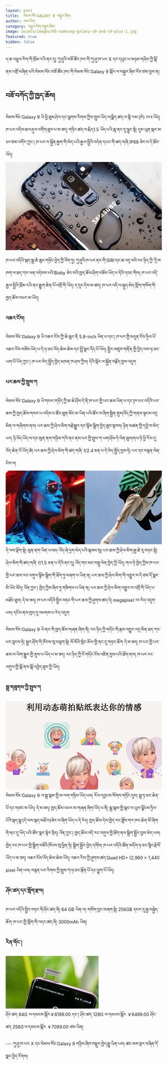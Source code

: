 ```yaml
---
layout: post
title:  སེམས་སོང་GALAXY 9 བསྐྱར་ཞིབ།
author: ལམ་ཡིག
category: འཕྲུལ་རིག་བསྐྱར་ཞིབ།
image: assets/images/05-samsung-galaxy-s9-and-s9-plus-1.jpg
featured: true
hidden: false
---
```


ད་ཆ་འཕྲུལ་རིག་གི་ཁྲོམ་རའི་ནང་དུ། ཀུ་ཤུའི་བཟོ་ཚོང་ཁང་གི་ཀུ་ཤུ་ཁ་པར X དང་དཔུང་པ་མཉམ་གཤིབ་ཀྱི་སྒོ་ནས་འགྲོ་བཞིན་པའི་སེམས་སོང་བཟོ་ཚོང་ཁང་གི་སེམས་སོང་Galaxy 9 སྐོར་ལ་བསྐྱར་ཞིབ་རོབ་ཙམ་བྱས་ན།

## བཟོ་བཀོད་ཀྱི་ཁྱད་ཆོས།
སེམས་སོང་Galaxy 9 ཡི་ཕྱི་ཐུམ་ཤེལ་དང་ལྕགས་རིགས་ཀྱིས་གྲུབ་ཡོད་ལ།ལྗིད་ཚད་ལ་གྷི་རམ་(ཁེ) ༡༦༣་ཡོད།  ཁ་པར་འདིས་ཐལ་རྡུལ་འགོག་ཐུབ་པ་མ་ཟད། གཏིང་ཚད་ལ་རྨིད1.5 ཡོད་པའི་ཆུ་ནང་དུ་ལྷུང་སྟེ། དུས་ཡུན་སྐར་མ་༣༠་ཙམ་འགོར་ཀྱང་། ཁ་པར་ལ་སྐྱོན་རྒྱག་གི་མེད་པའི་རྒྱལ་སྤྱིའི་བདེན་དཔང་གི་ཚད་གཞི IP68 ཟེར་བ་དེ་ཐོབ་ཡོད། 
![galaxys9](/assets/images/unnamed-file-1-768x432.jpeg)

ཁ་པར་འདིའི་སྐད་སྒྲ་ཆེ་ཆུང་གཏོང་བྱེད་ཀྱི་འོག་ཏུ།  ཀུ་ཤུའི་ཁ་པར་ནང་གི་SIRI་དང་ཆ་འདྲ་བའི་རང་ཉིད་ཀྱི་་དྲི་བ་ཁག་ལ་ཐད་ཀར་ལན་འདེབས་པའི་Bixby ཟེར་བའི་ཁྱད་ཆོས་ཤིག་བཟོས་ཡོད་པ་དེའི་དབང་གིས། ཁ་པར་འདི་རྒྱལ་སྤྱིའི་ཁྲོམ་རའི་ནང་རྒྱུག་ཆེན་པོ་འགྲོ་གི་ཡོད། ད་དུང་དེས་མ་ཚད། ཁ་པར་འདི་ལ་སྐུད་མེད་གློག་གསོག་གི་ཁྱད་ཆོས་འཕར་མ་ཡོད།


### འཆར་ངོས།
སེམས་སོང་Galaxy 9  ཡི་འཆར་ངོས་ཀྱི་ཆེ་ཆུང་ནི 5.8-inch ཡིན་པ་དང་། ཁ་པར་གྱི་མདུན་ངོས་ཧྲིལ་པོ་འཆར་ངོས་བཟོས་ཡོད་པ་དེ་ཧ་ཅང་འོད་ཆེམ་ཆེམ་དང་སྤྲོ་སྣང་དོད་པོ་ཡོད། སྤྱིར་མཛུབ་གནོན་གྱི་བྱེད་ལས་ཧ་ཅང་ཡག་པོ་ཡོད་ཀྱང་། ཁ་པར་བེད་སྤྱོད་བྱེད་མཁན་ཁ་ཤས་ཀྱིས། དེའི་སྐོར་ལ་སྐྱོན་བརྗོད་བྱས་འདུག

### པར་ཆས་ཀྱི་སྤུས་ཀ
སེམས་སོང་Galaxy 9 ཡི་གསར་གཏོད་ཀྱི་ཆ་ཆེ་ཤོས་དེ་ནི་ཁ་པར་གྱི་པར་ཆས་ཡིན་པ་དང་།ཁ་པར་འདིའི་པར་ཆས་ཀྱི་ཁྱད་ཆོས་གསར་པ་འདིས་ང་ཚོར་ཐུན་མོང་མ་ཡིན་པའི་ཚོར་བ་ཞིག་སྦྱིན་ནུས།འོད་ཀྱི་གནས་སྟངས་འདྲ་མིན་ལ་གཞིགས་ནས། པར་ཆས་ཀྱི་ཤེལ་མིག་བརྗེ་སྒྱུར་དང་སྙོམ་སྒྲིག་བྱེད་ཐུབ་སྟབས། ཉིན་མཚན་གྱི་དབྱེ་བ་མེད་པར། ཉི་འོད་ཡོད་ས་དང་མུན་ནག་གཉིས་ཀའི་ནང་ནས་པར་གྱི་སྤུས་ཀ་ཡག་ཤོས་དེ་ལེན་ཐུབ།གལ་ཏེ་ཕྱི་རོལ་དུ་འོད་ཆེན་པོ་ཡོད་ཚེ། པར་ཆས་ཀྱི་ཤེལ་མིག་གི་ཚད་གཞི་ f/2.4་ཅན་པ་དེ་བེད་སྤྱོད་བྱས་ཏེ། པར་དང་བརྙན་ལེན་ངེས་ལ།
![Galaxy s9 camera](/assets/images/Screen-Shot-2019-01-07-at-11.49.47-768x361.png)
དེ་ལས་ལྡོག་སྟེ། མུན་ནག་ཡིན་པའམ། འོད་ཞེ་དྲག་མེད་པའི་སྐབས་སུ། པར་ཆས་ཀྱི་ཤེལ་མིག་རྒྱ་ཆེ་རུ་བཏང་སྟེ། ཤེལ་མིག་གི་ཚད་གཞི་ f/1.5 ཅན་པ་དེའི་ནང་དུ། འོད་གང་མང་བསྡུ་ལེན་བྱེད་ཀྱི་ཡོད། གལ་ཏེ་ཁྱེད་ཀྱིས་ཁ་པར་གྱི་པར་ཆས་རང་འགུལ་སྙོམ་སྒྲིག་གི་ཐོག་ཏུ་བཞག་པ་ཡིན་ན། པར་ཆས་ཀྱི་ཤེལ་མིག་གི་འགྱུར་བ་དེ་ཙམ་དོ་སྣང་མི་ཡོང་མོད། འོན་ཀྱང་། ཁྱེད་ཀྱིས་ཞིབ་ཏུ་གཟིགས་པ་ཡིན་ན། པར་ཆས་ཀྱི་ཤེལ་མིག་འགྱུར་བ་འགྲོ་གི་ཡོད་པ་མཐོང་ཐུབ། དེ་མ་ཟད། ཁ་པར་འདིའི་སྤྱིར་བཏང་གི་པར་ཆས་ཀྱི་ཤུགས་ཚད་དེ། megapixel ༡༢་རེད་འདུག་པས། དངོས་ནས་ཁྱད་དུ་འཕགས་པ་རེད་འདུག

སེམས་སོང་Galaxy 9 ཡི་ནང་གི་ཁྱད་ཆོས་གཞན་ཞིག་ནི། རང་ཉིད་ཀྱི་གདོང་གི་རྣམ་འགྱུར་འདྲ་མིན་ཐད་ཀར་པར་བླངས་ཏེ། སྦྱར་ཤོག་གི་ཁོངས་སུ་བཅུག་སྟེ། སོ་སོའི་གླེང་མོལ་གྱི་ནང་དུ་གཏང་ཆོག དེ་མ་ཟད། ཁ་པར་གྱི་པར་ཆས་ལ་ཡིག་སྒྱུར་གྱི་ནུས་པ་ཡོད་པ་མ་ཟད། རང་ཉིད་ཀྱི་ངོ་གདོང་ངོས་འཛིན་བྱས་པའི་ཐོག་ནས། ཁ་པར་རང་འགུལ་གྱི་སྒོ་ནས་སྒོ་འབྱེད་ཐུབ་ཀྱི་ཡོད།
### སྒྲ་གཟུགས་ཀྱི་སྤུས་ཀ
![avatar](/assets/images/Screen-Shot-2019-01-07-at-11.55.32-768x435.png)   
སེམས་སོང་Galaxy 9 ལ་སྒྲ་སྒམ་གྱི་མ་ལག་གཉིས་ཡོད་པས། རོལ་དབྱངས་སོགས་གཏོང་དུས། སྒྲ་ཧ་ཅང་ཆེན་པོ་དང་གཙང་མ་ཡོད། དེ་མ་ཟད། ཁྱད་ཆོས་འཕར་མ་གཞན་ཞིག་ཡོད་པ་ནི། སྒྲ་སྒམ་གྱི་སྒང་ལ་ཡུལ་ལྗོངས་ཧྲིལ་པོའི་སྐད་སྒྲ་(དེ་ལས་སྐད་མཐོ་བ)ཟེར་བ་ཞིག་ཡོད་པ་དེ་རེད། ཁྱད་ཆོས་དེས་ཁྱེད་རང་ཟློས་གར་ཁང་ཆེན་མོ་ཞིག་གི་ནང་དུ་ཡོད་པའི་ཚོར་སྣང་སྟེར་སྲིད། འོན་ཀྱང་། ཁྱད་ཆོས་འདི་རང་འགུལ་གྱི་ཐོག་ནས་སྒྲིག་སྦྱོར་བྱས་མེད་པས། ཁྱེད་རང་ཁ་པར་གྱི་སྒྲིག་བཟོའི་ཁོངས་སུ་ཕྱིན་ཏེ། སྒྲིག་སྦྱོར་བྱེད་དགོས། ཁ་པར་འདིའི་ཚོན་མདོག་ཧ་ཅང་སྙིང་རྗེ་བོ་ཡོད་པ་མ་ཟད། འཆར་ངོས་འོད་ཆེམ་ཆེམ་ཡོད། འཆར་རིས་ཀྱི་ཤུགས་ཚད་Quad HD+ (2,960 × 1,440 pixel ཡིན་པས། བརྙན་པར་རིགས་ཀྱི་སྤུས་ཀ་ཧ་ཅང་རྣོན་པོ་དང་ཕྱུག་པོ་ཡོད།

### ཤོང་ཚད་དང་གློག་རྫས།
ཁ་པར་འདིའི་སྤྱིར་བཏང་གི་ཤོང་ཚད་ནི། 64 GB ཡིན་ལ། གསོག་བྱང་བཞག་སྟེ། 256GB དབར་དུ་རྒྱ་བསྐྱེད་ཆོག ཁ་པར་གྱི་གློག་གི་འདང་ཚད་ནི། 3000mAh ཡིན།

### རིན་གོང་།
![sim-card](/assets/images/1-300x169.jpeg)   
ཤོང་ཚད 64G ལ་དམངས་སྒོར￥6199.00 དང་། ཤོང་ཚད 128G ལ་དམངས་སྒོར ￥6499.00    ཤོང་ཚད 256G་ལ་དམངས་སྒོར ￥7099.00 ཙམ་ཡིན།


---  ཀུ་ཤུ་ཁ་པར X དང་སེམས་སོང་Galaxy 9 གཉིས་ཞིབ་བསྡུར་བྱེད་རྒྱུ་ཡིན་པས། ཚང་མས་སྔར་བཞིན་དོ་སྣང་བྱེད་རོགས།

